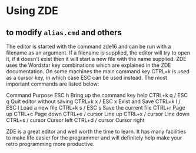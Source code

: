 # Using ZDE
## to modify `alias.cmd` and others

The editor is started with the command zde16 and can be run with a filename as an argument. If a filename is supplied, the editor will try to open it, if it doesn't exist then it will start a new file with the name supplied. ZDE uses the Wordstar key combinations which are explained in the ZDE documentation. On some machines the main command key CTRL+k is used as a cursor key, in which case ESC can be used instead. The most important commands are listed below:

Command Purpose
ESC h Bring up the command key help
CTRL+k q / ESC q Quit editor without saving
CTRL+k x / ESC x Exist and Save
CTRL+k l / ESC l Load a new file
CTRL+k s / ESC s Save the current file
CTRL+r Page up
CTRL+c Page down
CTRL+e / cursor Line up
CTRL+x / cursor Line down
CTRL+s / cursor Cursor left
CTRL+d / cursor Cursor right

ZDE is a great editor and well worth the time to learn. It has many facilities to make life easier for the programmer and will definitely help make your retro programming more productive.
